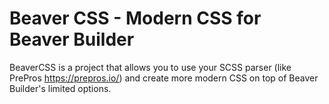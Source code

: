 # Beaver CSS - Modern CSS for Beaver Builder

BeaverCSS is a project that allows you to use your SCSS parser (like PrePros https://prepros.io/) and create more modern CSS on top of Beaver Builder's limited options.